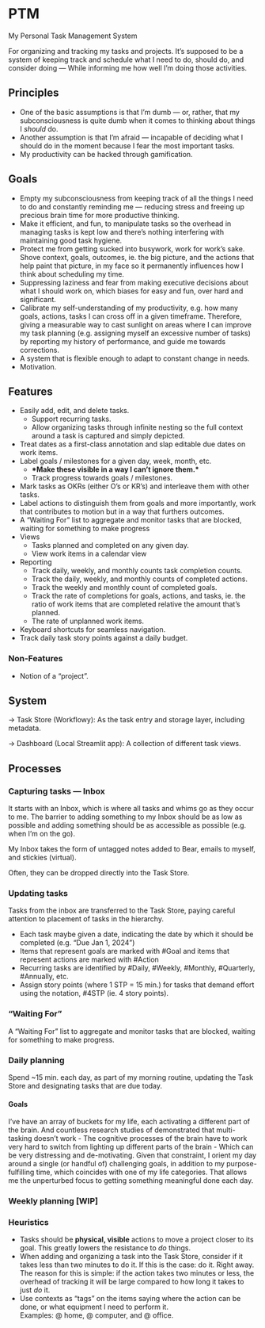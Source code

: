 # PTM

My Personal Task Management System

For organizing and tracking my tasks and projects. It’s supposed to be a system
of keeping track and schedule what I need to do, should do, and consider
doing — While informing me how well I’m doing those activities.

## Principles

* One of the basic assumptions is that I’m dumb — or, rather, that my
subconsciousness is quite dumb when it comes to thinking about things 
I *should* do.
* Another assumption is that I’m afraid — incapable of deciding what I should 
do in the moment because I fear the most important tasks.
* My productivity can be hacked through gamification.

## Goals

* Empty my subconsciousness from keeping track of all the things I need to do 
and constantly reminding me — reducing stress and freeing up precious brain 
time for more productive thinking.
* Make it efficient, and fun, to manipulate tasks so the overhead in managing 
tasks is kept low and there’s nothing interfering with maintaining good task 
hygiene.
* Protect me from getting sucked into busywork, work for work’s sake. Shove 
context, goals, outcomes, ie. the big picture, and the actions that help paint 
that picture, in my face so it permanently influences how I think about
scheduling my time.
* Suppressing laziness and fear from making executive decisions about what I 
should work on, which biases for easy and fun, over hard and significant.
* Calibrate my self-understanding of my productivity, e.g. how many goals, 
actions, tasks I can cross off in a given timeframe. Therefore, giving a 
measurable way to cast sunlight on areas where I can improve my task planning 
(e.g. assigning myself an excessive number of tasks) by reporting my history of 
performance, and guide me towards corrections.
* A system that is flexible enough to adapt to constant change in needs.
* Motivation.

## Features

* Easily add, edit, and delete tasks.
  * Support recurring tasks.
  * Allow organizing tasks through infinite nesting so the full context around 
  a task is captured and simply depicted.
* Treat dates as a first-class annotation and slap editable due dates on work 
items. 
* Label goals / milestones for a given day, week, month, etc.
  * **\*Make these visible in a way I can’t ignore them.\***
  * Track progress towards goals / milestones.
* Mark tasks as OKRs (either O’s or KR’s) and interleave them with other tasks.
* Label actions to distinguish them from goals and more importantly, work that 
contributes to motion but in a way that furthers outcomes.
* A “Waiting For” list to aggregate and monitor tasks that are blocked, waiting 
for something to make progress
* Views
  * Tasks planned and completed on any given day.
  * View work items in a calendar view
* Reporting
  * Track daily, weekly, and monthly counts task completion counts.
  * Track the daily, weekly, and monthly counts of completed actions.
  * Track the weekly and monthly count of completed goals.
  * Track the rate of completions for goals, actions, and tasks, ie. the ratio 
  of work items that are completed relative the amount that’s planned.
  * The rate of unplanned work items.
* Keyboard shortcuts for seamless navigation.
* Track daily task story points against a daily budget.

### Non-Features

* Notion of a “project”.

## System

-> Task Store (Workflowy): As the task entry and storage layer, including metadata.

-> Dashboard (Local Streamlit app): A collection of different task views.

## Processes

### Capturing tasks — Inbox

It starts with an Inbox, which is where all tasks and whims go as they occur to 
me. The barrier to adding something to my Inbox should be as low as possible 
and adding something should be as accessible as possible (e.g. when I’m on the 
go).

My Inbox takes the form of untagged notes added to Bear, emails to myself, and 
stickies (virtual).

Often, they can be dropped directly into the Task Store.

### Updating tasks

Tasks from the inbox are transferred to the Task Store, paying careful 
attention to placement of tasks in the hierarchy.

* Each task maybe given a date, indicating the date by which it should be 
completed (e.g. “Due Jan 1, 2024”)
* Items that represent goals are marked with \#Goal and items that represent 
actions are marked with \#Action
* Recurring tasks are identified by \#Daily, \#Weekly, \#Monthly, \#Quarterly, 
\#Annually, etc.
* Assign story points (where 1 STP = 15 min.) for tasks that demand effort using
the notation, \#4STP (ie. 4 story points).

### “Waiting For”

A “Waiting For” list to aggregate and monitor tasks that are blocked, waiting 
for something to make progress.

### Daily planning

Spend ~15 min. each day, as part of my morning routine, updating the Task Store 
and designating tasks that are due today.

#### Goals

I’ve have an array of buckets for my life, each activating a different part of 
the brain. And countless research studies of demonstrated that multi-tasking 
doesn’t work - The cognitive processes of the brain have to work very hard to 
switch from lighting up different parts of the brain - Which can be very 
distressing and de-motivating. Given that constraint, I orient my day around a 
single (or handful of) challenging goals, in addition to my purpose-fulfilling 
time, which coincides with one of my life categories. That allows me the 
unperturbed focus to getting something meaningful done each day.

### Weekly planning [WIP]



### Heuristics

* Tasks should be **physical, visible** actions to move a project closer to its 
goal. This greatly lowers the resistance to *do* things.
* When adding and organizing a task into the Task Store, consider if it takes 
less than two minutes to do it. If this is the case: do it. Right away. The 
reason for this is simple: if the action takes two minutes or less, the 
overhead of tracking it will be large compared to how long it takes to 
just *do* it. 
* Use contexts as “tags” on the items saying where the action can be done, or what equipment I need to perform it. Examples: @ home, @ computer, and @ office.
